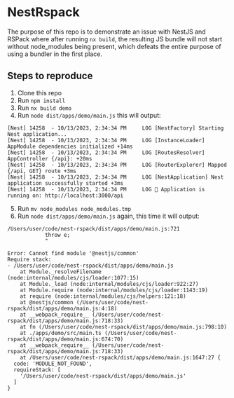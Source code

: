 # NestRspack

The purpose of this repo is to demonstrate an issue with NestJS and RSPack where after running `nx build`, the resulting JS bundle will not start without node_modules being present, which defeats the entire purpose of using a bundler in the first place.

## Steps to reproduce

1. Clone this repo
2. Run `npm install`
3. Run `nx build demo`
4. Run `node dist/apps/demo/main.js` this will output:
```
[Nest] 14258  - 10/13/2023, 2:34:34 PM     LOG [NestFactory] Starting Nest application...
[Nest] 14258  - 10/13/2023, 2:34:34 PM     LOG [InstanceLoader] AppModule dependencies initialized +14ms
[Nest] 14258  - 10/13/2023, 2:34:34 PM     LOG [RoutesResolver] AppController {/api}: +20ms
[Nest] 14258  - 10/13/2023, 2:34:34 PM     LOG [RouterExplorer] Mapped {/api, GET} route +3ms
[Nest] 14258  - 10/13/2023, 2:34:34 PM     LOG [NestApplication] Nest application successfully started +3ms
[Nest] 14258  - 10/13/2023, 2:34:34 PM     LOG 🚀 Application is running on: http://localhost:3000/api
```
5. Run `mv node_modules node_modules.tmp`
6. Run `node dist/apps/demo/main.js` again, this time it will output:
```
/Users/user/code/nest-rspack/dist/apps/demo/main.js:721
            throw e;
            ^

Error: Cannot find module '@nestjs/common'
Require stack:
- /Users/user/code/nest-rspack/dist/apps/demo/main.js
    at Module._resolveFilename (node:internal/modules/cjs/loader:1077:15)
    at Module._load (node:internal/modules/cjs/loader:922:27)
    at Module.require (node:internal/modules/cjs/loader:1143:19)
    at require (node:internal/modules/cjs/helpers:121:18)
    at @nestjs/common (/Users/user/code/nest-rspack/dist/apps/demo/main.js:4:18)
    at __webpack_require__ (/Users/user/code/nest-rspack/dist/apps/demo/main.js:718:33)
    at fn (/Users/user/code/nest-rspack/dist/apps/demo/main.js:798:10)
    at ./apps/demo/src/main.ts (/Users/user/code/nest-rspack/dist/apps/demo/main.js:674:70)
    at __webpack_require__ (/Users/user/code/nest-rspack/dist/apps/demo/main.js:718:33)
    at /Users/user/code/nest-rspack/dist/apps/demo/main.js:1647:27 {
  code: 'MODULE_NOT_FOUND',
  requireStack: [
    '/Users/user/code/nest-rspack/dist/apps/demo/main.js'
  ]
}
```
